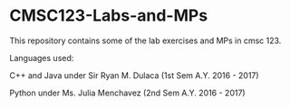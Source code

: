 # CMSC123-Labs-and-MPs
This repository contains some of the lab exercises and MPs in cmsc 123.

Languages used: 

C++ and Java under Sir Ryan M. Dulaca (1st Sem A.Y. 2016 - 2017)

Python under Ms. Julia Menchavez (2nd Sem A.Y. 2016 - 2017)
